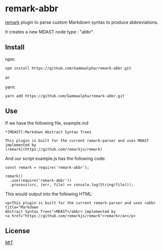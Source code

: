 #  remark-abbr

[remark](https://github.com/remarkjs/remark "remark github repo") plugin to parse custom Markdown syntax to produce abbreviations.

It creates a new MDAST node type : "abbr".

## Install

npm:
```
npm install https://github.com/Gammaalpha/remark-abbr.git
```

*or*

yarn:
```
yarn add https://github.com/Gammaalpha/remark-abbr.git
```

## Use

If we have the following file, example.md

```
*[MDAST]:Markdown Abstract Syntax Trees

This plugin is built for the current remark-parser and uses MDAST implemented by 
[remark](https://github.com/remarkjs/remark)
```
 And our script example.js has the following code: 

```
const remark = require('remark-abbr');

remark()
  .use(require('remark-abbr'))
  .process(src, (err, file) => console.log(String(file)));
```

This would output into the following HTML:
```
<p>This plugin is built for the current remark-parser and uses <abbr title="Markdown 
Abstract Syntax Trees">MDAST</abbr> implemented by 
<a href="https://github.com/remarkjs/remark">remark</a></p>
```

 ## License 
 [MIT](https://github.com/remarkjs/remark-html/blob/main/license "MIT License")